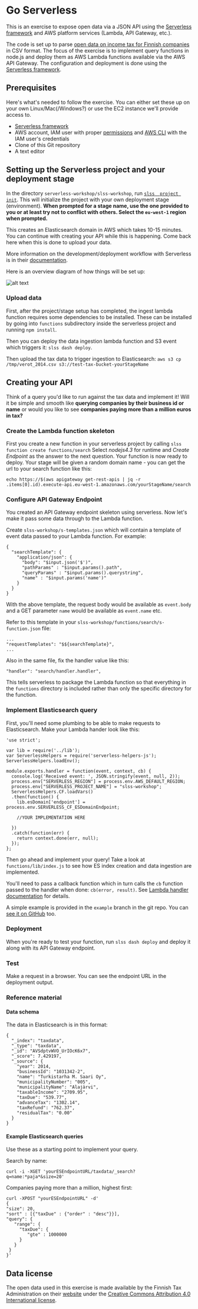 # Go Serverless

This is an exercise to expose open data via a JSON API using the [Serverless framework][serverless] and AWS platform services (Lambda, API Gateway, etc.).

The code is set up to parse [open data on income tax for Finnish companies](https://www.vero.fi/fi-FI/Avoin_data) in CSV format. The focus of the exercise is to implement query functions in node.js and deploy them as AWS Lambda functions available via the AWS API Gateway. The configuration and deployment is done using the [Serverless framework][serverless].

## Prerequisites

Here's what's needed to follow the exercise. You can either set these up on your
own Linux/Mac(/Windows?) or use the EC2 instance we'll provide access to.

- [Serverless framework][serverless]
- AWS account, IAM user with proper [permissions](http://docs.serverless.com/docs/configuring-aws) and [AWS CLI](http://docs.aws.amazon.com/cli/latest/userguide/installing.html)
  with the IAM user's credentials
- Clone of this Git repository
- A text editor

## Setting up the Serverless project and your deployment stage

In the directory ```serverless-workshop/slss-workshop```, run [`slss  project init`][serverless-init]. This will initialize the project with your own deployment stage (environment).
**When prompted for a stage name, use the one provided to you or at least try not to conflict with others. Select the `eu-west-1` region when prompted.**

This creates an Elasticsearch domain in AWS which takes 10-15 minutes. You can continue with creating your API while this is happening. Come back here when this is done to upload your data.

More information on the development/deployment workflow with Serverless is in their [documentation][serverless-workflow].

Here is an overview diagram of how things will be set up:

![alt text][diagram]


### Upload data

First, after the project/stage setup has completed, the ingest lambda function requires
some dependencies to be installed. These can be installed by going into ```functions```
subdirectory inside the serverless project and running ```npm install```.

Then you can deploy the data ingestion lambda function and S3 event which triggers it: ```slss dash deploy```.

Then upload the tax data to trigger ingestion to Elasticsearch: ```aws s3 cp /tmp/verot_2014.csv s3://test-tax-bucket-yourStageName```

## Creating your API

Think of a query you'd like to run against the tax data and implement it! Will it be simple and smooth like **querying companies by their business id or name** or would you like to see **companies paying more than a million euros in tax?**

### Create the Lambda function skeleton

First you create a new function in your serverless project by calling ```slss function create functions/search```
Select *nodejs4.3* for runtime and *Create Endpoint* as the answer to the next question.
Your function is now ready to deploy. Your stage will be given a random domain name -
you can get the url to your search function like this:
```
echo https://$(aws apigateway get-rest-apis | jq -r .items[0].id).execute-api.eu-west-1.amazonaws.com/yourStageName/search
```

### Configure API Gateway Endpoint

You created an API Gateway endpoint skeleton using serverless. Now let's make it pass some data through to the Lambda function.

Create `slss-workshop/s-templates.json` which will contain a template of event data passed to your Lambda function. For example:

```
{
  "searchTemplate": {
    "application/json": {
      "body": "$input.json('$')",
      "pathParams" : "$input.params().path",
      "queryParams" : "$input.params().querystring",
      "name" : "$input.params('name')"
    }
  }
}
```

With the above template, the request body would be available as `event.body` and a GET parameter `name` would be available as `event.name` etc.

Refer to this template in your `slss-workshop/functions/search/s-function.json` file:

```
...
"requestTemplates": "$${searchTemplate}",
...
```

Also in the same file, fix the handler value like this:

```
"handler": "search/handler.handler",
```

This tells serverless to package the Lambda function so that everything in the `functions` directory is included rather than only
the specific directory for the function.

### Implement Elasticsearch query

First, you'll need some plumbing to be able to make requests to Elasticsearch. Make your Lambda hander look like this:

```
'use strict';

var lib = require('../lib');
var ServerlessHelpers = require('serverless-helpers-js');
ServerlessHelpers.loadEnv();

module.exports.handler = function(event, context, cb) {
  console.log('Received event: ', JSON.stringify(event, null, 2));
  process.env["SERVERLESS_REGION"] = process.env.AWS_DEFAULT_REGION;
  process.env["SERVERLESS_PROJECT_NAME"] = "slss-workshop";
  ServerlessHelpers.CF.loadVars()
  .then(function() {
    lib.esDomain['endpoint'] = process.env.SERVERLESS_CF_ESDomainEndpoint;

    //YOUR IMPLEMENTATION HERE

  })
  .catch(function(err) {
    return context.done(err, null);
  });
};

```

Then go ahead and implement your query! Take a look at `functions/lib/index.js` to see how ES index creation and data ingestion are implemented.

You'll need to pass a callback function which in turn calls the `cb` function passed to the handler when done: `cb(error, result)`. See [Lambda handler documentation][lambda-handler] for details.

A simple example is provided in the `example` branch in the git repo. You can [see it on GitHub][examplediff] too.

### Deployment

When you're ready to test your function, run `slss dash deploy` and deploy it along with its API Gateway endpoint.

### Test

Make a request in a browser. You can see the endpoint URL in the deployment output.

### Reference material

#### Data schema

The data in Elasticsearch is in this format:

```
{
  "_index": "taxdata",
  "_type": "taxdata",
  "_id": "AVSdptvWVO_UrIOcK6x7",
  "_score": 7.429197,
  "_source": {
    "year": 2014,
    "businessId": "1031342-2",
    "name": "Turkistarha M. Saari Oy",
    "municipalityNumber": "005",
    "municipalityName": "Alajärvi",
    "taxableIncome": "2709.95",
    "taxDue": "539.77",
    "advanceTax": "1302.14",
    "taxRefund": "762.37",
    "residualTax": "0.00"
  }
}
```

#### Example Elasticsearch queries

Use these as a starting point to implement your query.

Search by name:
```
curl -i -XGET 'yourESEndpointURL/taxdata/_search?q=name:*paja*&size=20'
```

Companies paying more than a million, highest first:
```
curl -XPOST "yourESEndpointURL" -d'
{
"size": 20,
"sort" : [{"taxDue" : {"order" : "desc"}}],
"query": {
   "range": {
     "taxDue": {
        "gte" : 1000000
     }
   }
 }
}'

```

## Data license

The open data used in this exercise is made available by the Finnish Tax Administration on their [website][verofi-avoin] under the [Creative Commons Attribution 4.0 International license][cc-by-40].

[serverless]: https://github.com/serverless/serverless
[serverless-workflow]: http://docs.serverless.com/docs/workflow
[serverless-init]: http://docs.serverless.com/docs/project-init
[verofi-avoin]: https://www.vero.fi/fi-FI/Avoin_data
[cc-by-40]: http://creativecommons.org/licenses/by/4.0/deed.en
[lambda-handler]: http://docs.aws.amazon.com/lambda/latest/dg/nodejs-prog-model-handler.html
[aws-httpreq]: http://docs.aws.amazon.com/AWSJavaScriptSDK/latest/AWS/HttpRequest.html
[examplediff]: https://github.com/NitorCreations/serverless-workshop/compare/example?expand=1

[diagram]: http://plantuml.com/plantuml/png/RP9FRvn03CNlyoaiBZqbbxsXQANqZz98bTfgM-rbByxWmWYOGMDFAAhwtMk6pR8aFJ73-s4_FyEjymD6xA51NutHYP07YOdCExveVV31DZ7qj4YhCg1jiQQ3J1r192jN6ZTOXT7v6dvXnsHi5r85zyS3_340DlH3yEG5nX1RG8RYg0SM51SyEAydRwc0kxjCt3B5PueTCT_6O5k6_HusTN1mzPWBQO-Jl__s20yeDE9KRBWE-wSAL_1BlhzYGiqhyM5sVaInZTAgR5cw8k5JXooEBHD6ssn1ths0SDZ1-sHRaiByDMWbH4Wwu1f34uRJdACuwmRqogrrQYTDUihiWvFFUemqXC8ORN1JtUpF4vRm8xgwrgeL2cgYDV6ShJa7a57Y4XwpagatsY7FiMWcMrHXtaS9iq_GLSr1DnJfv7KAlKyXwNFqKD6pisJETY_VQPgUikLBGTwLy7Fe0bOW-FjLjxpN4hudYjEL_E9qdvTLmjSaGresPypoB_mtZ6KpnkJVRaDy9BKmNGddpilxVm00 "Deployment diagram"
